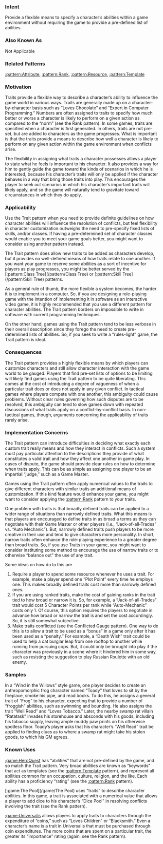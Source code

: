 ### Intent

Provide a flexible means to specify a character’s abilities within a game environment
without requiring the game to provide a pre-defined list of abilities.

### Also Known As

Not Applicable

### Related Patterns

[:pattern:Attribute](/pattern/Attribute), [:pattern:Rank](/pattern/Rank), [:pattern:Resource](/pattern/Resource), [:pattern:Template](/pattern/Template)

### Motivation

Traits provide a flexible way to describe a character’s ability to influence the game
world in various ways. Traits are generally made up on a character-by-character basis
such as “Loves Chocolate” and “Expert in Computer Programming.” Numbers are
often assigned to traits to specify how much better or worse a character is likely to
perform on a given action as compared to the “norm” (see the Rank pattern). In some
games, traits are specified when a character is first generated. In others, traits are not
pre-set, but are added to characters as the game progresses. What is important is that
the traits provide a means to describe how well a character is likely to perform on any
given action within the game environment when conflicts arise.

The flexibility in assigning what traits a character possesses allows a player to state
what he feels is important to his character. It also provides a way for him to gently
guide the game toward the kinds of scenarios in which he is interested, because his
character’s traits will only be applied if the character behaves in a way that bring those
traits into play. This encourages the player to seek out scenarios in which his
character’s important traits will likely apply, and so the game will naturally tend to
gravitate toward circumstances in which they do apply.

### Applicability

Use the Trait pattern when you need to provide definite guidelines on how character
abilities will influence the resolution of conflicts, but feel flexibility in character
customization outweighs the need to pre-specify fixed lists of skills, and/or classes. If
having a pre-determined set of character classes would enable you to meet your game
goals better, you might want to consider using another pattern instead.

The Trait pattern does allow new traits to be added as characters develop, but it
provides no well-defined means of how traits relate to one another. If you want your
game to reserve some abilities as a sort of incentive for players as play progresses, you
might be better served by the [:pattern:Class Tree](/pattern/Class Tree) or [:pattern:Skill Tree](/pattern/Skill Tree) patterns.

As a general rule of thumb, the more flexible a system becomes, the harder it is to
implement in a computer. So, if you are designing a role-playing game with the
intention of implementing it in software as an interactive video game, it is highly
recommended that you use a different pattern for character abilities. The Trait pattern
borders on impossible to write in software with current programming techniques.

On the other hand, games using the Trait pattern tend to be less verbose in their overall
description since they forego the need to create pre-determined lists of abilities. So, if
you seek to write a “rules-light” game, the Trait pattern is ideal.

### Consequences

The Trait pattern provides a highly flexible means by which players can customize
characters and still allow character interaction with the game world to be gauged.
Players that find pre-set lists of options to be limiting will likely find games using the
Trait pattern to be quite liberating. This comes at the cost of introducing a degree of
vagueness of when a particular trait does or does not apply in any given conflict. In
tactical games where players compete with one another, this ambiguity could cause
problems. Without clear rules governing how such disputes are to be resolved, this
ambiguity can tend to slow games down with repeated discussions of what traits apply
on a conflict-by-conflict basis. In non-tactical games, though, arguments concerning
the applicability of traits rarely arise.

### Implementation Concerns

The Trait pattern can introduce difficulties in deciding what exactly each custom trait
really means and how they interact in conflicts. Such a system must pay particular
attention to the descriptions they provide of what constitutes a valid trait and how they
affect one another in game play. In cases of dispute, the game should provide clear
rules on how to determine when traits apply. This can be as simple as assigning one
player to be an impartial “judge,” such as a Game Master.

Games using the Trait pattern often apply numerical values to the traits to give different
characters with similar traits an additional means of customization. If this kind feature
would enhance your game, you might want to consider applying the [:pattern:Rank](/pattern/Rank) pattern to
your traits.

One problem with traits is that broadly defined traits can be applied to a wider range of
situations than narrowly defined traits. What this means is that players are encouraged
to define traits in as broad a terms as they can negotiate with their Game Master or other
players (i.e., “Jack-of-all-Trades” vs. “Auto Mechanic”). But, narrowly defined traits
push players to be more creative in their use and tend to give characters more
personality. In short, narrow traits often enhance the role-playing experience to a
greater degree than broad traits. So, if you use Traits in your game, you might want to
consider instituting some method to encourage the use of narrow traits or to otherwise
“balance out” the use of any trait.

Some ideas on how do to this are

 1.  Require a player to spend some resource whenever he uses a trait. For example, make a player spend one “Plot Point” every time he employs one. This makes broadly defined traits cost more than narrowly defined ones.
 2.  If you are using ranked traits, make the cost of gaining ranks in the trait tied to how broad or narrow it is. So, for example, a “Jack-of-all-Trades” trait would cost 5 Character Points per rank while “Auto-Mechanic” costs only 1. Of course, this option requires the players to negotiate in advance how broad or narrow the trait is and set the cost accordingly. So, it is still somewhat subjective.
 3.  Make traits conflicted (see the Conflicted Gauge pattern). One way to do this is to allow a trait to be used as a “bonus” in a game only after it has been used as a “penalty.” For example, a “Death Wish” trait could be used to help a cat burglar leap from one rooftop to another while running from pursuing cops. But, it could only be brought into play if the character was previously in a scene where it hindered him in some way, such as resisting the suggestion to play Russian Roulette with an old enemy.

### Samples

In a “Wind in the Willows” style game, one player decides to create an
anthropomorphic frog character named “Toady” that loves to sit by the fireplace, smoke
his pipe, and read books. To do this, he assigns a general trait of “Frog” to his
character, expecting that to provide a number of “froggish” abilities, such as swimming
and bounding. He also assigns the trait “Well Read” and “Loves Tobacco.” Later, the
nearby swamp rat villain “Ratatask” invades his storehouse and absconds with his
goods, including his tobacco supply, leaving ample muddy paw prints on his otherwise
spotless floor. Toady’s player asks that his character’s “Well Read” trait be applied to
finding clues as to where a swamp rat might take his stolen goods, to which his GM
agrees.

### Known Uses

[:game:HeroQuest](/game/HeroQuest) has “abilities” that are not pre-defined by the game, and so match the Trait
pattern. Very broad abilities are known as “keywords” that act as templates (see the
[:pattern:Template](/pattern/Template) pattern), and represent all abilities common for an occupation, culture,
religion, and the like. Each ability has a proficiency “rating” (see the [:pattern:Rank](/pattern/Rank) pattern).

[:game:The Pool](/game/The Pool) uses “traits” to describe character abilities. In this game, a trait is associated
with a numerical value that allows a player to add dice to his character’s “Dice Pool” in
resolving conflicts involving the trait (see the Rank pattern).

[:game:Universalis](/game/Universalis) allows players to apply traits to characters through the expenditure of
“coins,” such as “Loves Children” or “Blacksmith.” Even a character’s name is a trait
in Universalis that must be purchased through coin expenditures. The more coins that
are spent on a particular trait, the greater its “importance” rating (again, see the Rank
pattern).


